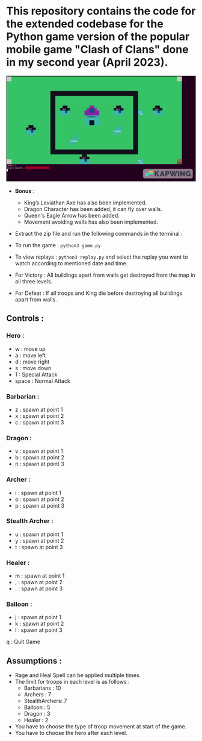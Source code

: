 # This repository contains the code for the extended codebase for the Python game version of the popular mobile game "Clash of Clans" done in my second year (April 2023).

<!-- include gif -->
![Gameplay](./game.gif)

- **Bonus** :
    - King’s Leviathan Axe has also been implemented.
    - Dragon Character has been added, it can fly over walls.
    - Queen's Eagle Arrow has been added.
    - Movement avoiding walls has also been implemented.

- Extract the zip file and run the following commands in the terminal :
- To run the game : `python3 game.py`
- To view replays : `python3 replay.py`  and select the replay you want to watch according to mentioned date and time.
- For Victory : All buildings apart from walls get destroyed from the map in all three levels.
- For Defeat : If all troops and King die before destroying all buildings apart from walls.

## Controls :

### Hero :

- w : move up
- a : move left
- d : move right
- s : move down
- 1 : Special Attack
- space : Normal Attack

### Barbarian :

- z : spawn at point 1
- x : spawn at point 2
- c : spawn at point 3

### Dragon :

- v : spawn at point 1
- b : spawn at point 2
- n : spawn at point 3

### Archer :

- i : spawn at point 1
- o : spawn at point 2
- p : spawn at point 3

### Stealth Archer :
- u : spawn at point 1
- y : spawn at point 2
- t : spawn at point 3

### Healer :
- m : spawn at point 1
- , : spawn at point 2
- . : spawn at point 3

### Balloon :

- j : spawn at point 1
- k : spawn at point 2
- l : spawn at point 3

q : Quit Game

## Assumptions :

- Rage and Heal Spell can be applied multiple times.
- The limit for troops in each level is as follows :
    - Barbarians : 10
    - Archers : 7
    - StealthArchers: 7
    - Balloon : 5
    - Dragon : 3
    - Healer : 2
- You have to choose the type of troop movement at start of the game.
- You have to choose the hero after each level.